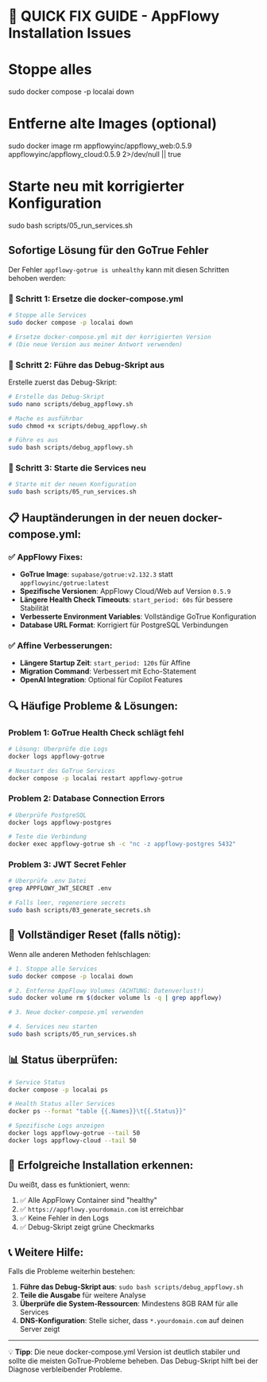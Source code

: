 # 🚨 QUICK FIX GUIDE - AppFlowy Installation Issues

# Stoppe alles
sudo docker compose -p localai down

# Entferne alte Images (optional)
sudo docker image rm appflowyinc/appflowy_web:0.5.9 appflowyinc/appflowy_cloud:0.5.9 2>/dev/null || true

# Starte neu mit korrigierter Konfiguration
sudo bash scripts/05_run_services.sh


## Sofortige Lösung für den GoTrue Fehler

Der Fehler `appflowy-gotrue is unhealthy` kann mit diesen Schritten behoben werden:

### 🔧 Schritt 1: Ersetze die docker-compose.yml

```bash
# Stoppe alle Services
sudo docker compose -p localai down

# Ersetze docker-compose.yml mit der korrigierten Version
# (Die neue Version aus meiner Antwort verwenden)
```

### 🔧 Schritt 2: Führe das Debug-Skript aus

Erstelle zuerst das Debug-Skript:

```bash
# Erstelle das Debug-Skript
sudo nano scripts/debug_appflowy.sh

# Mache es ausführbar
sudo chmod +x scripts/debug_appflowy.sh

# Führe es aus
sudo bash scripts/debug_appflowy.sh
```

### 🔧 Schritt 3: Starte die Services neu

```bash
# Starte mit der neuen Konfiguration
sudo bash scripts/05_run_services.sh
```

## 📋 Hauptänderungen in der neuen docker-compose.yml:

### ✅ AppFlowy Fixes:
- **GoTrue Image**: `supabase/gotrue:v2.132.3` statt `appflowyinc/gotrue:latest`
- **Spezifische Versionen**: AppFlowy Cloud/Web auf Version `0.5.9`
- **Längere Health Check Timeouts**: `start_period: 60s` für bessere Stabilität
- **Verbesserte Environment Variables**: Vollständige GoTrue Konfiguration
- **Database URL Format**: Korrigiert für PostgreSQL Verbindungen

### ✅ Affine Verbesserungen:
- **Längere Startup Zeit**: `start_period: 120s` für Affine
- **Migration Command**: Verbessert mit Echo-Statement
- **OpenAI Integration**: Optional für Copilot Features

## 🔍 Häufige Probleme & Lösungen:

### Problem 1: GoTrue Health Check schlägt fehl
```bash
# Lösung: Überprüfe die Logs
docker logs appflowy-gotrue

# Neustart des GoTrue Services
docker compose -p localai restart appflowy-gotrue
```

### Problem 2: Database Connection Errors
```bash
# Überprüfe PostgreSQL
docker logs appflowy-postgres

# Teste die Verbindung
docker exec appflowy-gotrue sh -c "nc -z appflowy-postgres 5432"
```

### Problem 3: JWT Secret Fehler
```bash
# Überprüfe .env Datei
grep APPFLOWY_JWT_SECRET .env

# Falls leer, regeneriere secrets
sudo bash scripts/03_generate_secrets.sh
```

## 🚀 Vollständiger Reset (falls nötig):

Wenn alle anderen Methoden fehlschlagen:

```bash
# 1. Stoppe alle Services
sudo docker compose -p localai down

# 2. Entferne AppFlowy Volumes (ACHTUNG: Datenverlust!)
sudo docker volume rm $(docker volume ls -q | grep appflowy)

# 3. Neue docker-compose.yml verwenden

# 4. Services neu starten
sudo bash scripts/05_run_services.sh
```

## 📊 Status überprüfen:

```bash
# Service Status
docker compose -p localai ps

# Health Status aller Services
docker ps --format "table {{.Names}}\t{{.Status}}"

# Spezifische Logs anzeigen
docker logs appflowy-gotrue --tail 50
docker logs appflowy-cloud --tail 50
```

## 🎯 Erfolgreiche Installation erkennen:

Du weißt, dass es funktioniert, wenn:

1. ✅ Alle AppFlowy Container sind "healthy"
2. ✅ `https://appflowy.yourdomain.com` ist erreichbar  
3. ✅ Keine Fehler in den Logs
4. ✅ Debug-Skript zeigt grüne Checkmarks

## 📞 Weitere Hilfe:

Falls die Probleme weiterhin bestehen:

1. **Führe das Debug-Skript aus**: `sudo bash scripts/debug_appflowy.sh`
2. **Teile die Ausgabe** für weitere Analyse
3. **Überprüfe die System-Ressourcen**: Mindestens 8GB RAM für alle Services
4. **DNS-Konfiguration**: Stelle sicher, dass `*.yourdomain.com` auf deinen Server zeigt

---

💡 **Tipp**: Die neue docker-compose.yml Version ist deutlich stabiler und sollte die meisten GoTrue-Probleme beheben. Das Debug-Skript hilft bei der Diagnose verbleibender Probleme.
